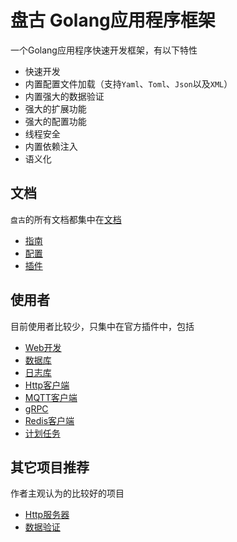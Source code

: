 # 盘古 Golang应用程序框架

一个Golang应用程序快速开发框架，有以下特性

- 快速开发
- 内置配置文件加载（支持`Yaml`、`Toml`、`Json`以及`XML`）
- 内置强大的数据验证
- 强大的扩展功能
- 强大的配置功能
- 线程安全
- 内置依赖注入
- 语义化

## 文档

`盘古`的所有文档都集中在[文档](https://pangu.archtech.studio)
- [指南](https://pangu.archtech.studio/guide/)
- [配置](https://pangu.archtech.studio/config/)
- [插件](https://pangu.archtech.studio/plugin/)

## 使用者

目前使用者比较少，只集中在官方插件中，包括

- [Web开发](https://github.com/pangum/web)
- [数据库](https://github.com/pangum/database)
- [日志库](https://github.com/pangum/logging)
- [Http客户端](https://github.com/pangum/http)
- [MQTT客户端](https://github.com/pangum/mqtt)
- [gRPC](https://github.com/pangum/grpc)
- [Redis客户端](https://github.com/pangum/redis)
- [计划任务](https://github.com/pangum/schedule)

## 其它项目推荐

作者主观认为的比较好的项目

- [Http服务器](https://github.com/storezhang/echox)
- [数据验证](https://github.com/storezhang/validatorx)
